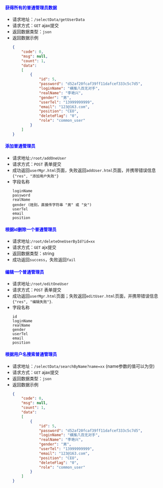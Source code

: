 #### <font color="blue">获得所有的普通管理员数据</font>
- 请求地址：`/selectData/getUserData` 
- 请求方式：`GET` ajax提交
- 返回数据类型：`json`
- 返回数据示例
    ```json
    {
        "code": 0,
        "msg": null,
        "count": 1,
        "data": 
        [
            {
                "id": 5,
                "password": "d52af20fcaf39ff11dafcef333c5c7d5",
                "loginName": "横推八百无对手",
                "realName": "李艳兴",
                "gender": "男",
                "userTel": "13999999999",
                "email": "123@163.com",
                "position": "CEO",
                "deleteFlag": "0",
                "role": "common_user"
            }
        ]
    }
    ```

#### <font color="blue">添加普通管理员</font>
- 请求地址:`/root/addOneUser`
- 请求方式：`POST` 表单提交
- 成功返回`userMgr.html`页面，失败返回`addUser.html`页面，并携带错误信息`{"res", "添加用户失败"}`
- 字段名称
    ```
    loginName
    password
    realName
    gender (姓别，直接传字符串 "男" 或 "女")
    userTel
    email
    position
    ```
  
#### <font color="blue">根据id删除一个普通管理员</font>
- 请求地址:`/root/deleteOneUserById?id=xx`
- 请求方式：`GET`  ajx提交
- 返回数据类型：string
- 成功返回`success`，失败返回`fail`

#### <font color="blue">编辑一个普通管理员</font>
- 请求地址:`/root/editOneUser`
- 请求方式：`POST`  表单提交
- 成功返回`userMgr.html`页面；失败返回`editUser.html`页面，并携带错误信息`{"res", "编辑失败"}`.
- 字段名称
    ```
    id
    loginName
    realName
    gender
    userTel
    email
    position
    ```
#### <font color="blue">根据用户名搜索普通管理员</font>
- 请求地址：`/selectData/searchByName?name=xx` (name参数的值可以为空)
- 请求方式：`GET` ajax提交
- 返回数据类型：`json`
- 返回数据示例
    ```json
    {
        "code": 0,
        "msg": null,
        "count": 1,
        "data": 
        [
            {
                "id": 5,
                "password": "d52af20fcaf39ff11dafcef333c5c7d5",
                "loginName": "横推八百无对手",
                "realName": "李艳兴",
                "gender": "男",
                "userTel": "13999999999",
                "email": "123@163.com",
                "position": "CEO",
                "deleteFlag": "0",
                "role": "common_user"
            }
        ]
    }
    ```